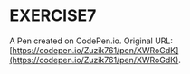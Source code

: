 # EXERCISE7

A Pen created on CodePen.io. Original URL: [https://codepen.io/Zuzik761/pen/XWRoGdK](https://codepen.io/Zuzik761/pen/XWRoGdK).


